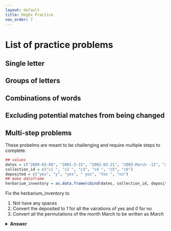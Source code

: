 ```yaml
---
layout: default
title: RegEx Practice
nav_order: 7
---
```

# List of practice problems 

## Single letter

## Groups of letters

## Combinations of words

## Excluding potential matches from being changed

## Multi-step problems
These probelms are meant to be challenging and require multiple steps to complete.

``` r
## values
dates = c("2000-03-08", "2001-3-15", "2002-03-21", "2003-March -12", "2004-mar-3", "2004-0 3-17")
collection_id = c("c1 ", "c2 ", "c3", "c4 ", "c5", "c6")
deposited = c("yes", "y", "yes", " yes", "Yes ", "no")
## make dataframe 
herbarium_inventory = as.data.frame(cbind(dates, collection_id, deposited))
```
Fix the herbarium_inventory to 
1. Not have any spaces
2. Convert the deposited to <em>1</em> for all the vairations of yes and <em>0</em> for no
3. Convert all the permutations of the month March to be written as <em>March</em>

<details><summary><strong> Answer </strong></summary>

1. Remove all spaces
<p>herbarium_inventory <- str_replace_all(" ", "", herbarium_inventory)</p>

2. Convert the "deposited" column to 1 for "yes" and 0 for "no"
<p>herbarium_inventory$deposited <- ifelse(grepl("y(es)", herbarium_inventory$deposited), 1, 0)</p>

3. Fix month
<p>herbarium_inventory$dates <- gsub("-(0?3-|(?i)mar)-", "-March-", herbarium_inventory$dates)</p>

</details>

